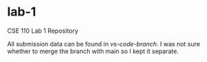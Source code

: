 # lab-1
CSE 110 Lab 1 Repository

All submission data can be found in *vs-code-branch*. I was not sure whether to merge the branch with main so I kept it separate.
